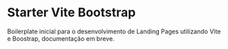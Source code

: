 # Starter Vite Bootstrap

Boilerplate inicial para o desenvolvimento de Landing Pages utilizando Vite e Boostrap, documentação em breve.